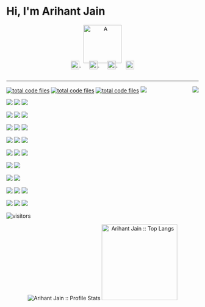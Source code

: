 # Hi, I'm Arihant Jain

<p align="center">
   <a href=https://github.com/arihant-jain-09>
      <img src='https://svgshare.com/i/Woq.svg' title='A'  width="100"/>
   </a>
</p>
<p align="center" style="margin: -20px 0 30px">
   <a href="https://www.instagram.com/arihant_jain_09/" target="_blank" style='margin-right:10px'>
    <img align="center" src="https://i.ibb.co/PrgGCfk/instagram.png" alt="Instagram" height="22px" width="22px" />
  </a>
  &nbsp;&nbsp;
  <a href="https://stackoverflow.com/users/14517622/arihant-jain" target="_blank" style='margin-right:10px'>
    <img align="center" src="https://cdn.jsdelivr.net/npm/simple-icons@3.0.1/icons/stackoverflow.svg" alt="stackoverflow" height="22px" width="22px" />
  </a>
  &nbsp;&nbsp;
  <a href="https://www.linkedin.com/in/arihant-jain-09/" target="_blank" style='margin-right:10px'>
    <img align="center" src="https://cdn.jsdelivr.net/npm/simple-icons@3.0.1/icons/linkedin.svg" alt="linkedin" height="22px" width="22px" />
  </a>
  &nbsp;&nbsp;
  <a href="mailto:jain.ari2000@gmail.com" target="_blank">
    <img align="center" src="https://cdn.jsdelivr.net/npm/simple-icons@3.0.1/icons/protonmail.svg" alt="email" height="22px" width="22px" />
  </a>
</p>

___
<img align="right" src="https://media1.giphy.com/media/13HgwGsXF0aiGY/giphy.gif" />

<a href="https://github.com/arihant-jain-09"><img src="https://img.shields.io/badge/JavaScript-F7DF1E?style=flat&logo=javascript&logoColor=black" alt="total code files" /></a>
<a href="https://github.com/arihant-jain-09"><img src="https://img.shields.io/badge/-HTML5-E34F26?style=flat&logo=html5&logoColor=white" alt="total code files" /></a>
<a href="https://github.com/arihant-jain-09"><img src="https://img.shields.io/badge/-CSS3-1572B6?style=flat&logo=css3" alt="total code files" /></a>
<a href="https://github.com/arihant-jain-09"><img src="https://img.shields.io/badge/Sass-CC6699?style=flat&logo=sass&logoColor=white" /></a>

<a href="https://github.com/arihant-jain-09"><img src="https://img.shields.io/badge/Material--UI-0081CB?style=flat&logo=material-ui&logoColor=white" /></a>
<a href="https://github.com/arihant-jain-09"><img src="https://img.shields.io/badge/style-%F0%9F%92%85%20styled--components-orange.svg?colorB=daa357&colorA=db748e" /></a>
<a href="https://github.com/arihant-jain-09"><img src="https://img.shields.io/badge/-Bootstrap-563D7C?style=flat&logo=bootstrap" /></a>

<a href="https://github.com/arihant-jain-09"><img src="https://img.shields.io/badge/React-20232A?style=flat&logo=react&logoColor=61DAFB" /></a>
<a href="https://github.com/arihant-jain-09"><img src="https://img.shields.io/badge/Redux-593D88?style=flat&logo=redux&logoColor=white" /></a>
<a href="https://github.com/arihant-jain-09"><img src="https://img.shields.io/badge/React_Router-CA4245?style=flat&logo=react-router&logoColor=white" /></a>

<a href="https://github.com/arihant-jain-09"><img src="https://img.shields.io/badge/-Nodejs-green?style=flat&logo=Node.js" /></a>
<a href="https://github.com/arihant-jain-09"><img src="https://img.shields.io/badge/-json-02569B?style=flat&logo=json" /></a>
<a href="https://github.com/arihant-jain-09"><img src="https://img.shields.io/badge/Express.js-404D59?style=flat&logo=express&logoColor=white" /></a>

<a href="https://github.com/arihant-jain-09"><img src="https://img.shields.io/badge/firebase-ffca28?style=flat&logo=firebase&logoColor=white" /></a>
<a href="https://github.com/arihant-jain-09"><img src="https://img.shields.io/badge/MongoDB-4EA94B?style=flat&logo=mongodb&logoColor=white" /></a>
<a href="https://github.com/arihant-jain-09"><img src="https://img.shields.io/badge/MySQL-00000F?style=flat&logo=mysql&logoColor=white" /></a>

<a href="https://github.com/arihant-jain-09"><img src="https://img.shields.io/badge/-Heroku-gray?style=flat&logo=heroku&link=https://github.com/arihant-jain-09" /></a>
<a href="https://github.com/arihant-jain-09"><img src="https://img.shields.io/badge/Netlify-00C7B7?style=flat&logo=netlify&logoColor=white" /></a>
<a href="https://github.com/arihant-jain-09"><img src="https://img.shields.io/badge/-Git-black?style=flat&logo=git&link=https://github.com/arihant-jain-09" /></a>

<a href="https://github.com/arihant-jain-09"><img src="https://img.shields.io/badge/-JQuery-blue?style=flat&logo=jquery&link=https://github.com/arihant-jain-09" /></a>
<a href="https://github.com/arihant-jain-09"><img src="https://img.shields.io/badge/Medium-12100E?style=flat&logo=medium&logoColor=white" /></a>

<a href="https://github.com/arihant-jain-09"><img src="https://img.shields.io/badge/Kali_Linux-557C94?style=flat&logo=kali-linux&logoColor=white" /></a>
<a href="https://github.com/arihant-jain-09"><img src="https://img.shields.io/badge/Google_Cloud-4285F4?style=flat&logo=google-cloud&logoColor=white" /></a>

<a href="https://github.com/arihant-jain-09"><img src="https://img.shields.io/badge/VSCode%20-%232E2E2E.svg?&style=flat&logo=visual-studio-code&logoColor=%2330A2FF" /></a>
<a href="https://github.com/arihant-jain-09"><img src="https://img.shields.io/badge/Linux-FCC624?style=flat&logo=linux&logoColor=black" /></a>
<a href="https://github.com/arihant-jain-09"><img src="https://img.shields.io/badge/RASPBERRY%20PI-C51A4A.svg?&style=flat&logo=raspberry%20pi&logoColor=white" /></a>

<a href="https://github.com/arihant-jain-09"><img src="https://img.shields.io/badge/TensorFlow%20-%23FF6F00.svg?&style=flat&logo=TensorFlow&logoColor=white" /></a>
<a href="https://github.com/arihant-jain-09"><img src="https://img.shields.io/badge/numpy%20-%23013243.svg?&style=flat&logo=numpy&logoColor=white" /></a>
<a href="https://github.com/arihant-jain-09"><img src="https://img.shields.io/badge/pandas%20-%23150458.svg?&style=flat&logo=pandas&logoColor=white" /></a>

<p><img src="https://visitor-badge.glitch.me/badge?page_id=arihant-jain-09.arihant-jain-09" alt="visitors"></p>

<p align="center">
  <img src="https://github-readme-stats.vercel.app/api?username=arihant-jain-09&theme=tokyonight&show_icons=true&hide_border=true&count_private=true" alt="Arihant Jain :: Profile Stats" />
  <img height="198" src="https://github-readme-stats.vercel.app/api/top-langs/?username=arihant-jain-09&langs_count=8&theme=tokyonight&layout=compact" alt="Arihant Jain :: Top Langs" />
</p>
